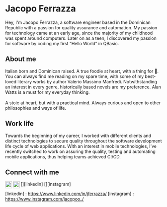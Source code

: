 

# Jacopo Ferrazza

Hey, I'm Jacopo Ferrazza, a software engineer based in the Dominican Republic with a passion for quality assurance and automation.  My passion for technology came at an early age, since the majority of my childhood was spent around computers.  Later on as a teen, I discovered my passion for software by coding my first “Hello World” in QBasic.


## About me

Italian born and Dominican raised. A true foodie at heart, with a thing for 🍕.<br/> You can always find me reading on my spare time, with some of my best-loved literary works by author Valerio Massimo Manfredi. Notwithstanding an interest in every genre, historically based novels are my preference.  Alan Watts is a must for my everyday thinking.<br/><br/> A stoic at heart, but with a practical mind. Always curious and open to other philosophies and ways of life. 

## Work life 
Towards the beginning of my career, I worked with different clients and distinct technologies to secure quality throughout the software development life cycle of web applications. With an interest in mobile technologies, I’ve recently switched to work on assuring the quality, testing and automating mobile applications, thus helping teams achieved CI/CD.

## Connect with me

[<img align="left" alt="codeSTACKr | LinkedIn" width="22px" src="https://cdn.jsdelivr.net/npm/simple-icons@v3/icons/linkedin.svg" />][linkedin]
[<img align="left" alt="codeSTACKr | Instagram" width="22px" src="https://cdn.jsdelivr.net/npm/simple-icons@v3/icons/instagram.svg" />][instagram]

[linkedin] : https://www.linkedin.com/in/jferrazza/
[instagram] : https://www.instagram.com/jacopoo_/
